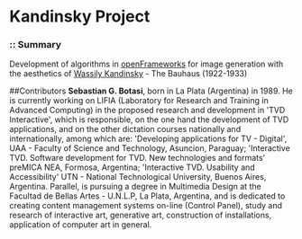 # Kandinsky Project

### :: Summary

Development of algorithms in [openFrameworks](http://www.openframeworks.cc/) for image generation with the aesthetics of [Wassily Kandinsky](http://en.wikipedia.org/wiki/Wassily_Kandinsky) - The Bauhaus (1922-1933) 


##Contributors 
**Sebastian G. Botasi**, born in La Plata (Argentina) in 1989.
He is currently working on LIFIA (Laboratory for Research and Training in Advanced Computing) in the proposed research and development in 'TVD Interactive', which is responsible, on the one hand the development of TVD applications, and on the other dictation courses nationally and internationally, among which are: 'Developing applications for TV - Digital', UAA - Faculty of Science and Technology, Asuncion, Paraguay; 'Interactive TVD. Software development for TVD. New technologies and formats' preMICA NEA, Formosa, Argentina; 'Interactive TVD. Usability and Accessibility' UTN - National Technological University, Buenos Aires, Argentina. Parallel, is pursuing a degree in Multimedia Design at the Facultad de Bellas Artes - U.N.L.P, La Plata, Argentina, and is dedicated to creating content management systems on-line (Control Panel), study and research of interactive art, generative art, construction of installations, application of computer art in general. 
